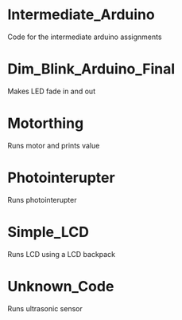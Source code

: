# Intermediate_Arduino
Code for the intermediate arduino assignments


# Dim_Blink_Arduino_Final
Makes LED fade in and out

# Motorthing
Runs motor and prints value

# Photointerupter
Runs photointerupter 

# Simple_LCD
Runs LCD using a LCD backpack

# Unknown_Code
Runs ultrasonic sensor
